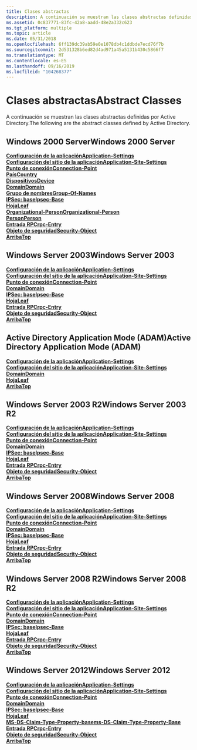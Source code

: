 ```yaml
---
title: Clases abstractas
description: A continuación se muestran las clases abstractas definidas por Active Directory.
ms.assetid: 0c837771-83fc-42a8-aadd-48e2a332c623
ms.tgt_platform: multiple
ms.topic: article
ms.date: 05/31/2018
ms.openlocfilehash: 6ff139dc39ab59e0e1078db4c1ddbde7ecd76f7b
ms.sourcegitcommit: 2d531328b6ed82d4ad971a45a5131b430c5866f7
ms.translationtype: MT
ms.contentlocale: es-ES
ms.lasthandoff: 09/16/2019
ms.locfileid: "104268377"
---
```

# <a name="abstract-classes"></a><span data-ttu-id="dbe0c-103">Clases abstractas</span><span class="sxs-lookup"><span data-stu-id="dbe0c-103">Abstract Classes</span></span>

<span data-ttu-id="dbe0c-104">A continuación se muestran las clases abstractas definidas por Active Directory.</span><span class="sxs-lookup"><span data-stu-id="dbe0c-104">The following are the abstract classes defined by Active Directory.</span></span>

## <a name="windows-2000-server"></a><span data-ttu-id="dbe0c-105">Windows 2000 Server</span><span class="sxs-lookup"><span data-stu-id="dbe0c-105">Windows 2000 Server</span></span>

<dl>

[<span data-ttu-id="dbe0c-106">**Configuración de la aplicación**</span><span class="sxs-lookup"><span data-stu-id="dbe0c-106">**Application-Settings**</span></span>](c-applicationsettings.md)  
[<span data-ttu-id="dbe0c-107">**Configuración del sitio de la aplicación**</span><span class="sxs-lookup"><span data-stu-id="dbe0c-107">**Application-Site-Settings**</span></span>](c-applicationsitesettings.md)  
[<span data-ttu-id="dbe0c-108">**Punto de conexión**</span><span class="sxs-lookup"><span data-stu-id="dbe0c-108">**Connection-Point**</span></span>](c-connectionpoint.md)  
[<span data-ttu-id="dbe0c-109">**País**</span><span class="sxs-lookup"><span data-stu-id="dbe0c-109">**Country**</span></span>](c-country.md)  
[<span data-ttu-id="dbe0c-110">**Dispositivos**</span><span class="sxs-lookup"><span data-stu-id="dbe0c-110">**Device**</span></span>](c-device.md)  
[<span data-ttu-id="dbe0c-111">**Domain**</span><span class="sxs-lookup"><span data-stu-id="dbe0c-111">**Domain**</span></span>](c-domain.md)  
[<span data-ttu-id="dbe0c-112">**Grupo de nombres**</span><span class="sxs-lookup"><span data-stu-id="dbe0c-112">**Group-Of-Names**</span></span>](c-groupofnames.md)  
[<span data-ttu-id="dbe0c-113">**IPSec: base**</span><span class="sxs-lookup"><span data-stu-id="dbe0c-113">**Ipsec-Base**</span></span>](c-ipsecbase.md)  
[<span data-ttu-id="dbe0c-114">**Hoja**</span><span class="sxs-lookup"><span data-stu-id="dbe0c-114">**Leaf**</span></span>](c-leaf.md)  
[<span data-ttu-id="dbe0c-115">**Organizational-Person**</span><span class="sxs-lookup"><span data-stu-id="dbe0c-115">**Organizational-Person**</span></span>](c-organizationalperson.md)  
[<span data-ttu-id="dbe0c-116">**Person**</span><span class="sxs-lookup"><span data-stu-id="dbe0c-116">**Person**</span></span>](c-person.md)  
[<span data-ttu-id="dbe0c-117">**Entrada RPC**</span><span class="sxs-lookup"><span data-stu-id="dbe0c-117">**rpc-Entry**</span></span>](c-rpcentry.md)  
[<span data-ttu-id="dbe0c-118">**Objeto de seguridad**</span><span class="sxs-lookup"><span data-stu-id="dbe0c-118">**Security-Object**</span></span>](c-securityobject.md)  
[<span data-ttu-id="dbe0c-119">**Arriba**</span><span class="sxs-lookup"><span data-stu-id="dbe0c-119">**Top**</span></span>](c-top.md)  
</dl>

## <a name="windows-server-2003"></a><span data-ttu-id="dbe0c-120">Windows Server 2003</span><span class="sxs-lookup"><span data-stu-id="dbe0c-120">Windows Server 2003</span></span>

<dl>

[<span data-ttu-id="dbe0c-121">**Configuración de la aplicación**</span><span class="sxs-lookup"><span data-stu-id="dbe0c-121">**Application-Settings**</span></span>](c-applicationsettings.md)  
[<span data-ttu-id="dbe0c-122">**Configuración del sitio de la aplicación**</span><span class="sxs-lookup"><span data-stu-id="dbe0c-122">**Application-Site-Settings**</span></span>](c-applicationsitesettings.md)  
[<span data-ttu-id="dbe0c-123">**Punto de conexión**</span><span class="sxs-lookup"><span data-stu-id="dbe0c-123">**Connection-Point**</span></span>](c-connectionpoint.md)  
[<span data-ttu-id="dbe0c-124">**Domain**</span><span class="sxs-lookup"><span data-stu-id="dbe0c-124">**Domain**</span></span>](c-domain.md)  
[<span data-ttu-id="dbe0c-125">**IPSec: base**</span><span class="sxs-lookup"><span data-stu-id="dbe0c-125">**Ipsec-Base**</span></span>](c-ipsecbase.md)  
[<span data-ttu-id="dbe0c-126">**Hoja**</span><span class="sxs-lookup"><span data-stu-id="dbe0c-126">**Leaf**</span></span>](c-leaf.md)  
[<span data-ttu-id="dbe0c-127">**Entrada RPC**</span><span class="sxs-lookup"><span data-stu-id="dbe0c-127">**rpc-Entry**</span></span>](c-rpcentry.md)  
[<span data-ttu-id="dbe0c-128">**Objeto de seguridad**</span><span class="sxs-lookup"><span data-stu-id="dbe0c-128">**Security-Object**</span></span>](c-securityobject.md)  
[<span data-ttu-id="dbe0c-129">**Arriba**</span><span class="sxs-lookup"><span data-stu-id="dbe0c-129">**Top**</span></span>](c-top.md)  
</dl>

## <a name="active-directory-application-mode-adam"></a><span data-ttu-id="dbe0c-130">Active Directory Application Mode (ADAM)</span><span class="sxs-lookup"><span data-stu-id="dbe0c-130">Active Directory Application Mode (ADAM)</span></span>

<dl>

[<span data-ttu-id="dbe0c-131">**Configuración de la aplicación**</span><span class="sxs-lookup"><span data-stu-id="dbe0c-131">**Application-Settings**</span></span>](c-applicationsettings.md)  
[<span data-ttu-id="dbe0c-132">**Configuración del sitio de la aplicación**</span><span class="sxs-lookup"><span data-stu-id="dbe0c-132">**Application-Site-Settings**</span></span>](c-applicationsitesettings.md)  
[<span data-ttu-id="dbe0c-133">**Domain**</span><span class="sxs-lookup"><span data-stu-id="dbe0c-133">**Domain**</span></span>](c-domain.md)  
[<span data-ttu-id="dbe0c-134">**Hoja**</span><span class="sxs-lookup"><span data-stu-id="dbe0c-134">**Leaf**</span></span>](c-leaf.md)  
[<span data-ttu-id="dbe0c-135">**Arriba**</span><span class="sxs-lookup"><span data-stu-id="dbe0c-135">**Top**</span></span>](c-top.md)  
</dl>

## <a name="windows-server-2003-r2"></a><span data-ttu-id="dbe0c-136">Windows Server 2003 R2</span><span class="sxs-lookup"><span data-stu-id="dbe0c-136">Windows Server 2003 R2</span></span>

<dl>

[<span data-ttu-id="dbe0c-137">**Configuración de la aplicación**</span><span class="sxs-lookup"><span data-stu-id="dbe0c-137">**Application-Settings**</span></span>](c-applicationsettings.md)  
[<span data-ttu-id="dbe0c-138">**Configuración del sitio de la aplicación**</span><span class="sxs-lookup"><span data-stu-id="dbe0c-138">**Application-Site-Settings**</span></span>](c-applicationsitesettings.md)  
[<span data-ttu-id="dbe0c-139">**Punto de conexión**</span><span class="sxs-lookup"><span data-stu-id="dbe0c-139">**Connection-Point**</span></span>](c-connectionpoint.md)  
[<span data-ttu-id="dbe0c-140">**Domain**</span><span class="sxs-lookup"><span data-stu-id="dbe0c-140">**Domain**</span></span>](c-domain.md)  
[<span data-ttu-id="dbe0c-141">**IPSec: base**</span><span class="sxs-lookup"><span data-stu-id="dbe0c-141">**Ipsec-Base**</span></span>](c-ipsecbase.md)  
[<span data-ttu-id="dbe0c-142">**Hoja**</span><span class="sxs-lookup"><span data-stu-id="dbe0c-142">**Leaf**</span></span>](c-leaf.md)  
[<span data-ttu-id="dbe0c-143">**Entrada RPC**</span><span class="sxs-lookup"><span data-stu-id="dbe0c-143">**rpc-Entry**</span></span>](c-rpcentry.md)  
[<span data-ttu-id="dbe0c-144">**Objeto de seguridad**</span><span class="sxs-lookup"><span data-stu-id="dbe0c-144">**Security-Object**</span></span>](c-securityobject.md)  
[<span data-ttu-id="dbe0c-145">**Arriba**</span><span class="sxs-lookup"><span data-stu-id="dbe0c-145">**Top**</span></span>](c-top.md)  
</dl>

## <a name="windows-server-2008"></a><span data-ttu-id="dbe0c-146">Windows Server 2008</span><span class="sxs-lookup"><span data-stu-id="dbe0c-146">Windows Server 2008</span></span>

<dl>

[<span data-ttu-id="dbe0c-147">**Configuración de la aplicación**</span><span class="sxs-lookup"><span data-stu-id="dbe0c-147">**Application-Settings**</span></span>](c-applicationsettings.md)  
[<span data-ttu-id="dbe0c-148">**Configuración del sitio de la aplicación**</span><span class="sxs-lookup"><span data-stu-id="dbe0c-148">**Application-Site-Settings**</span></span>](c-applicationsitesettings.md)  
[<span data-ttu-id="dbe0c-149">**Punto de conexión**</span><span class="sxs-lookup"><span data-stu-id="dbe0c-149">**Connection-Point**</span></span>](c-connectionpoint.md)  
[<span data-ttu-id="dbe0c-150">**Domain**</span><span class="sxs-lookup"><span data-stu-id="dbe0c-150">**Domain**</span></span>](c-domain.md)  
[<span data-ttu-id="dbe0c-151">**IPSec: base**</span><span class="sxs-lookup"><span data-stu-id="dbe0c-151">**Ipsec-Base**</span></span>](c-ipsecbase.md)  
[<span data-ttu-id="dbe0c-152">**Hoja**</span><span class="sxs-lookup"><span data-stu-id="dbe0c-152">**Leaf**</span></span>](c-leaf.md)  
[<span data-ttu-id="dbe0c-153">**Entrada RPC**</span><span class="sxs-lookup"><span data-stu-id="dbe0c-153">**rpc-Entry**</span></span>](c-rpcentry.md)  
[<span data-ttu-id="dbe0c-154">**Objeto de seguridad**</span><span class="sxs-lookup"><span data-stu-id="dbe0c-154">**Security-Object**</span></span>](c-securityobject.md)  
[<span data-ttu-id="dbe0c-155">**Arriba**</span><span class="sxs-lookup"><span data-stu-id="dbe0c-155">**Top**</span></span>](c-top.md)  
</dl>

## <a name="windows-server-2008-r2"></a><span data-ttu-id="dbe0c-156">Windows Server 2008 R2</span><span class="sxs-lookup"><span data-stu-id="dbe0c-156">Windows Server 2008 R2</span></span>

<dl>

[<span data-ttu-id="dbe0c-157">**Configuración de la aplicación**</span><span class="sxs-lookup"><span data-stu-id="dbe0c-157">**Application-Settings**</span></span>](c-applicationsettings.md)  
[<span data-ttu-id="dbe0c-158">**Configuración del sitio de la aplicación**</span><span class="sxs-lookup"><span data-stu-id="dbe0c-158">**Application-Site-Settings**</span></span>](c-applicationsitesettings.md)  
[<span data-ttu-id="dbe0c-159">**Punto de conexión**</span><span class="sxs-lookup"><span data-stu-id="dbe0c-159">**Connection-Point**</span></span>](c-connectionpoint.md)  
[<span data-ttu-id="dbe0c-160">**Domain**</span><span class="sxs-lookup"><span data-stu-id="dbe0c-160">**Domain**</span></span>](c-domain.md)  
[<span data-ttu-id="dbe0c-161">**IPSec: base**</span><span class="sxs-lookup"><span data-stu-id="dbe0c-161">**Ipsec-Base**</span></span>](c-ipsecbase.md)  
[<span data-ttu-id="dbe0c-162">**Hoja**</span><span class="sxs-lookup"><span data-stu-id="dbe0c-162">**Leaf**</span></span>](c-leaf.md)  
[<span data-ttu-id="dbe0c-163">**Entrada RPC**</span><span class="sxs-lookup"><span data-stu-id="dbe0c-163">**rpc-Entry**</span></span>](c-rpcentry.md)  
[<span data-ttu-id="dbe0c-164">**Objeto de seguridad**</span><span class="sxs-lookup"><span data-stu-id="dbe0c-164">**Security-Object**</span></span>](c-securityobject.md)  
[<span data-ttu-id="dbe0c-165">**Arriba**</span><span class="sxs-lookup"><span data-stu-id="dbe0c-165">**Top**</span></span>](c-top.md)  
</dl>

## <a name="windows-server-2012"></a><span data-ttu-id="dbe0c-166">Windows Server 2012</span><span class="sxs-lookup"><span data-stu-id="dbe0c-166">Windows Server 2012</span></span>

<dl>

[<span data-ttu-id="dbe0c-167">**Configuración de la aplicación**</span><span class="sxs-lookup"><span data-stu-id="dbe0c-167">**Application-Settings**</span></span>](c-applicationsettings.md)  
[<span data-ttu-id="dbe0c-168">**Configuración del sitio de la aplicación**</span><span class="sxs-lookup"><span data-stu-id="dbe0c-168">**Application-Site-Settings**</span></span>](c-applicationsitesettings.md)  
[<span data-ttu-id="dbe0c-169">**Punto de conexión**</span><span class="sxs-lookup"><span data-stu-id="dbe0c-169">**Connection-Point**</span></span>](c-connectionpoint.md)  
[<span data-ttu-id="dbe0c-170">**Domain**</span><span class="sxs-lookup"><span data-stu-id="dbe0c-170">**Domain**</span></span>](c-domain.md)  
[<span data-ttu-id="dbe0c-171">**IPSec: base**</span><span class="sxs-lookup"><span data-stu-id="dbe0c-171">**Ipsec-Base**</span></span>](c-ipsecbase.md)  
[<span data-ttu-id="dbe0c-172">**Hoja**</span><span class="sxs-lookup"><span data-stu-id="dbe0c-172">**Leaf**</span></span>](c-leaf.md)  
[<span data-ttu-id="dbe0c-173">**MS-DS-Claim-Type-Property-base**</span><span class="sxs-lookup"><span data-stu-id="dbe0c-173">**ms-DS-Claim-Type-Property-Base**</span></span>](c-msds-claimtypepropertybase.md)  
[<span data-ttu-id="dbe0c-174">**Entrada RPC**</span><span class="sxs-lookup"><span data-stu-id="dbe0c-174">**rpc-Entry**</span></span>](c-rpcentry.md)  
[<span data-ttu-id="dbe0c-175">**Objeto de seguridad**</span><span class="sxs-lookup"><span data-stu-id="dbe0c-175">**Security-Object**</span></span>](c-securityobject.md)  
[<span data-ttu-id="dbe0c-176">**Arriba**</span><span class="sxs-lookup"><span data-stu-id="dbe0c-176">**Top**</span></span>](c-top.md)  
</dl>

 

 




